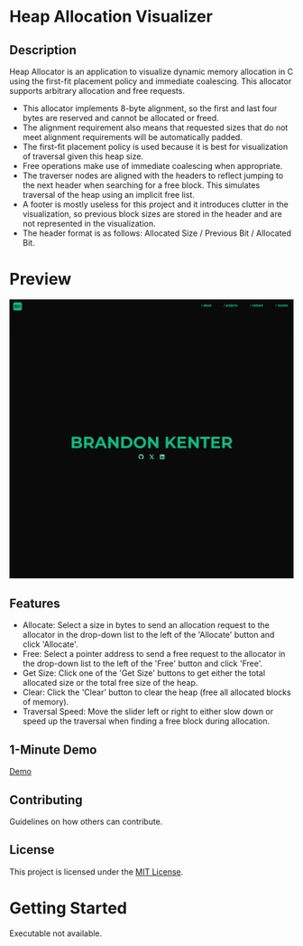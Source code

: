 # Heap Allocation Visualizer

## Description

Heap Allocator is an application to visualize dynamic memory allocation in C using the first-fit placement policy and immediate coalescing. This allocator supports arbitrary allocation and free requests. 

- This allocator implements 8-byte alignment, so the first and last four bytes are reserved and cannot be allocated or freed.
- The alignment requirement also means that requested sizes that do not meet alignment requirements will be automatically padded.
- The first-fit placement policy is used because it is best for visualization of traversal given this heap size.
- Free operations make use of immediate coalescing when appropriate.
- The traverser nodes are aligned with the headers to reflect jumping to the next header when searching for a free block. This simulates traversal of the heap using an implicit free list.
- A footer is mostly useless for this project and it introduces clutter in the visualization, so previous block sizes are stored in the header and are not represented in the visualization. 
- The header format is as follows: Allocated Size / Previous Bit / Allocated Bit.


# Preview
![allocator-preview](https://github.com/BrandonKenter/Portfolio/blob/main/portfolio-preview?raw=true)

## Features

- Allocate: Select a size in bytes to send an allocation request to the allocator in the drop-down list to the left of the 'Allocate' button and click 'Allocate'.
- Free: Select a pointer address to send a free request to the allocator in the drop-down list to the left of the 'Free' button and click 'Free'.
- Get Size: Click one of the 'Get Size' buttons to get either the total allocated size or the total free size of the heap.
- Clear: Click the 'Clear' button to clear the heap (free all allocated blocks of memory).
- Traversal Speed: Move the slider left or right to either slow down or speed up the traversal when finding a free block during allocation.


## 1-Minute Demo 

[Demo](https://www.youtube.com/watch?v=i0wBru4_v_A)

## Contributing

Guidelines on how others can contribute.

## License

This project is licensed under the [MIT License](LICENSE).

# Getting Started
Executable not available.
